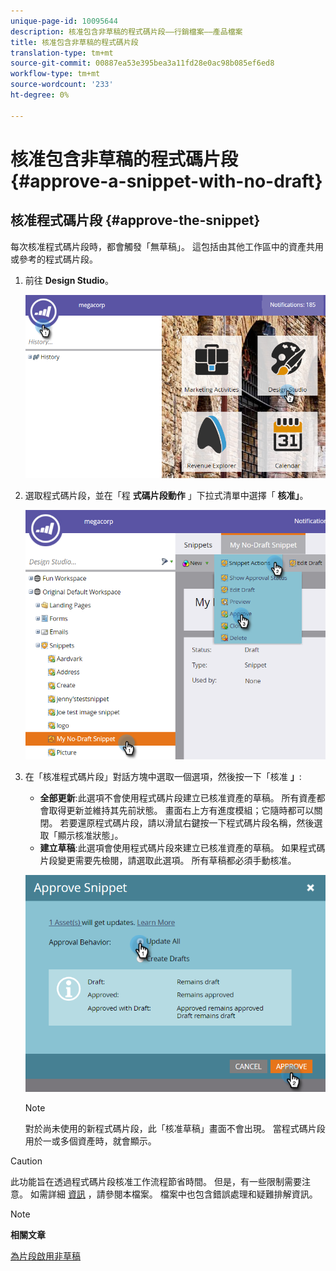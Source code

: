 ```yaml
---
unique-page-id: 10095644
description: 核准包含非草稿的程式碼片段——行銷檔案——產品檔案
title: 核准包含非草稿的程式碼片段
translation-type: tm+mt
source-git-commit: 00887ea53e395bea3a11fd28e0ac98b085ef6ed8
workflow-type: tm+mt
source-wordcount: '233'
ht-degree: 0%

---
```



# 核准包含非草稿的程式碼片段 {#approve-a-snippet-with-no-draft}

## 核准程式碼片段 {#approve-the-snippet}

每次核准程式碼片段時，都會觸發「無草稿」。 這包括由其他工作區中的資產共用或參考的程式碼片段。

1. 前往 **Design Studio**。

   ![](assets/go-to-design-studio.png)

1. 選取程式碼片段，並在「程 **式碼片段動作** 」下拉式清單中選擇「 **核准」**。

   ![](assets/approve-snippet.png)

1. 在「核准程式碼片段」對話方塊中選取一個選項，然後按一下「核准 **」**:

   * **全部更新**:此選項不會使用程式碼片段建立已核准資產的草稿。 所有資產都會取得更新並維持其先前狀態。 畫面右上方有進度模組；它隨時都可以關閉。 若要還原程式碼片段，請以滑鼠右鍵按一下程式碼片段名稱，然後選取「顯示核准狀態」。
   * **建立草稿**:此選項會使用程式碼片段來建立已核准資產的草稿。 如果程式碼片段變更需要先檢閱，請選取此選項。 所有草稿都必須手動核准。

   ![](assets/snippet-dialog-box.png)

   >[!NOTE]
   >
   >對於尚未使用的新程式碼片段，此「核准草稿」畫面不會出現。 當程式碼片段用於一或多個資產時，就會顯示。

>[!CAUTION]
>
>此功能旨在透過程式碼片段核准工作流程節省時間。 但是，有一些限制需要注意。 如需詳細 [資訊](https://nation.marketo.com/docs/DOC-4415) ，請參閱本檔案。 檔案中也包含錯誤處理和疑難排解資訊。

>[!NOTE]
>
>**相關文章**
>
>[為片段啟用非草稿](../../../../product-docs/administration/users-and-roles/managing-user-roles-and-permissions/enable-no-draft-for-snippets.md)

